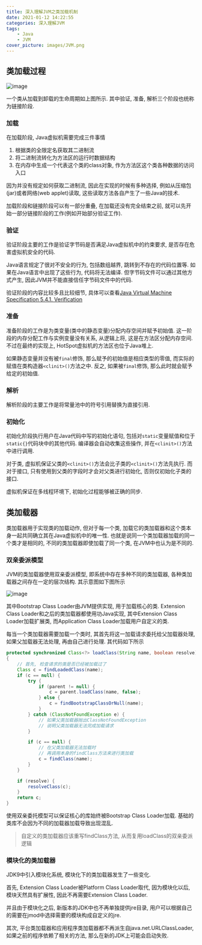 ```yaml
---
title: 深入理解JVM之类加载机制
date: 2021-01-12 14:22:55
categories: 深入理解JVM
tags:
    - Java
    - JVM
cover_picture: images/JVM.png
---
```

<!-- <script type="text/javascript" src="https://cdnjs.cloudflare.com/ajax/libs/mathjax/2.7.4/MathJax.js?config=default"></script> -->




类加载过程
----------------

![image](/images/jvm/ClassLoading.jpg)

一个类从加载到卸载的生命周期如上图所示. 其中验证, 准备, 解析三个阶段也统称为链接阶段.


### 加载

在加载阶段, Java虚拟机需要完成三件事情

1. 根据类的全限定名获取其二进制流
2. 将二进制流转化为方法区的运行时数据结构
3. 在内存中生成一个代表这个类的class对象, 作为方法区这个类各种数据的访问入口

因为并没有规定如何获取二进制流, 因此在实现的时候有多种选择, 例如从压缩包(jar)或者网络(web applet)读取, 这些读取方法各自产生了一些Java的技术. 

加载阶段和链接阶段可以有一部分重叠, 在加载还没有完全结束之前, 就可以先开始一部分链接阶段的工作(例如开始部分验证工作).


### 验证

验证阶段主要的工作是验证字节码是否满足Java虚拟机中的约束要求, 是否存在危害虚拟机安全的代码. 

Java语言规定了很对不安全的行为, 包括数组越界, 跳转到不存在的代码位置等. 如果在Java语言中出现了这些行为, 代码将无法编译. 但字节码文件可以通过其他方式产生, 因此JVM并不能直接信任字节码文件中的代码.

验证阶段的内容比较多且比较细节, 具体可以查看[Java Virtual Machine Specification 5.4.1. Verification](https://docs.oracle.com/javase/specs/jvms/se15/html/jvms-5.html#jvms-5.4.1)


### 准备

准备阶段的工作是为类变量(类中的静态变量)分配内存空间并赋予初始值. 这一阶段的内存分配工作与实例变量没有关系, 从逻辑上将, 这是在方法区分配内存空间. 不过在最终的实现上, HotSpot虚拟机的方法区也位于Java堆上.

如果静态变量并没有被`final`修饰, 那么赋予的初始值是相应类型的零值, 而实际的赋值在类构造器`<clinit>()`方法之中. 反之, 如果被`final`修饰, 那么此时就会赋予给定的初始值.


### 解析

解析阶段的主要工作是将常量池中的符号引用替换为直接引用. 



### 初始化

初始化阶段执行用户在Java代码中写的初始化语句, 包括对`static`变量赋值和位于`static{}`代码块中的其他代码. 编译器会自动收集这些操作, 并在`<clinit>()`方法中进行调用. 

对于类, 虚拟机保证父类的`<clinit>()`方法会比子类的`<clinit>()`方法先执行. 而对于接口, 只有使用到父类的字段时才会对父类进行初始化, 否则仅初始化子类的接口.

虚拟机保证在多线程环境下, 初始化过程能够被正确的同步. 



类加载器
------------------


类加载器用于实现类的加载动作, 但对于每一个类, 加载它的类加载器和这个类本身一起共同确立其在Java虚拟机中的唯一性. 也就是说同一个类加载器加载的同一个类才是相同的, 不同的类加载器即使加载了同一个类, 在JVM中也认为是不同的.



### 双亲委派模型


JVM的类加载器使用双亲委派模型, 即系统中存在多种不同的类加载器, 各种类加载器之间存在一定的层次结构. 其示意图如下图所示

![image](/images/jvm/ParentClassLoader.jpg)

其中Bootstrap Class Loader由JVM提供实现, 用于加载核心的类. Extension Class Loader和之后的类加载器都使用功Java实现, 其中Extension Class Loader加载扩展类, 而Application Class Loader加载用户自定义的类.

每当一个类加载器需要加载一个类时, 其首先将这一加载请求委托给父加载器处理, 如果父加载器无法处理, 再由自己进行处理. 其代码如下所示

```java
protected synchronized Class<?> loadClass(String name, boolean resolve) throws ClassNotFoundException
{
    // 首先, 检查请求的类是否已经被加载过了
    Class c = findLoadedClass(name);
    if (c == null) {
        try {
            if (parent != null) {
                c = parent.loadClass(name, false);
            } else {
                c = findBootstrapClassOrNull(name);
            }
        } catch (ClassNotFoundException e) {
            // 如果父类加载器抛出ClassNotFoundException
            // 说明父类加载器无法完成加载请求
        }

        if (c == null) {
            // 在父类加载器无法加载时
            // 再调用本身的findClass方法来进行类加载
            c = findClass(name);
        }
    }

    if (resolve) {
        resolveClass(c);
    }
    return c;
}
```

使用双亲委托模型可以保证核心的库始终被Bootstrap Class Loader加载. 基础的类库不会因为不同的加载器加载导致出现混乱.

> 自定义的类加载器应该重写findClass方法, 从而复用loadClass的双亲委派逻辑


### 模块化的类加载器

JDK9中引入模块化系统, 模块化下的类加载器发生了一些变化.

首先, Extension Class Loader被Platform Class Loader取代, 因为模块化以后, 模块天然具有扩展性, 因此不再需要Extension Class Loader. 

并且由于模块化之后, 新版本的JDK中也不再单独提供jre目录, 用户可以根据自己的需要在jmod中选择需要的模块构成自定义的jre.

其次, 平台类加载器和应用程序类加载器都不再派生自java.net.URLClassLoader, 如果之前的程序依赖了相关的方法, 那么在新的JDK上可能会启动失败.



